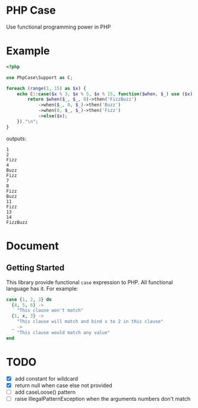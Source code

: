 # PHP Case

Use functional programming power in PHP

# Example

```php
<?php

use PhpCase\Support as C;

foreach (range(1, 15) as $x) {
    echo C::case($x % 3, $x % 5, $x % 15, function($when, $_) use ($x) {
        return $when($_, $_, 0)->then('FizzBuzz')
            ->when($_, 0, $_)->then('Buzz')
            ->when(0, $_, $_)->then('Fizz')
            ->else($x);
    })."\n";
}
```

outputs:

```
1
2
Fizz
4
Buzz
Fizz
7
8
Fizz
Buzz
11
Fizz
13
14
FizzBuzz
```

# Document

## Getting Started

This library provide functional `case` expression to PHP.
All functional language has it. For example:

```elixir
case {1, 2, 3} do
  {4, 5, 6} ->
    "This clause won't match"
  {1, x, 3} ->
    "This clause will match and bind x to 2 in this clause"
  _ ->
    "This clause would match any value"
end
```


# TODO

- [x] add constant for wildcard
- [x] return null when case else not provided
- [ ] add caseLoose() pattern
- [ ] raise IllegalPatternException when the arguments numbers don't match

